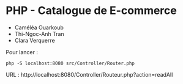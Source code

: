 # PHP - Catalogue de E-commerce

- Caméléa Ouarkoub
- Thi-Ngoc-Anh Tran
- Clara Verquerre


Pour lancer : 
```
php -S localhost:8080 src/Controller/Router.php
```

URL : http://localhost:8080/Controller/Routeur.php?action=readAll
